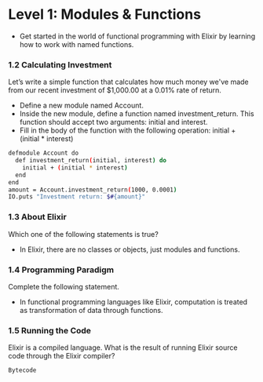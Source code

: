 # Level 1: Modules & Functions
- Get started in the world of functional programming with Elixir by learning how to work with named functions.

### 1.2 Calculating Investment
Let’s write a simple function that calculates how much money we've made from our recent investment of $1,000.00 at a 0.01% rate of return.
- Define a new module named Account.
- Inside the new module, define a function named investment_return. This function should accept two arguments: initial and interest.
- Fill in the body of the function with the following operation: initial + (initial * interest)

```sh
defmodule Account do
  def investment_return(initial, interest) do
    initial + (initial * interest)
  end
end
amount = Account.investment_return(1000, 0.0001)
IO.puts "Investment return: $#{amount}"
```

### 1.3 About Elixir
Which one of the following statements is true?

- In Elixir, there are no classes or objects, just modules and functions.


### 1.4 Programming Paradigm
Complete the following statement.

- In functional programming languages like Elixir, computation is treated as transformation of data through functions.

### 1.5 Running the Code

Elixir is a compiled language. What is the result of running Elixir source code through the Elixir compiler?
```sh
Bytecode
```
